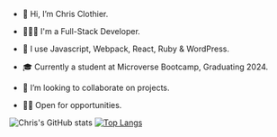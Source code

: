 - 👋 Hi, I’m Chris Clothier.
  
- 👨🏻‍💻 I'm a Full-Stack Developer.
  
- 👀 I use Javascript, Webpack, React, Ruby & WordPress.
  
- 🎓 Currently a student at Microverse Bootcamp, Graduating 2024.
  
- 🤲 I’m looking to collaborate on projects.
  
- 👷🏻 Open for opportunities.

![Chris's GitHub stats](https://github-readme-stats.vercel.app/api?username=crclothier&show_icons=true&theme=cobalt)
[![Top Langs](https://github-readme-stats.vercel.app/api/top-langs/?username=crclothier&layout=compact&theme=radical)](https://github.com/anuraghazra/github-readme-stats)
